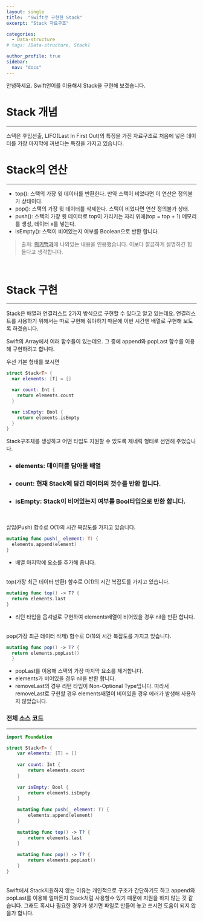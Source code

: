 ```yaml
---
layout: single
title:  "Swift로 구현한 Stack"
excerpt: "Stack 자료구조"

categories:
  - Data-structure
# tags: [Data-structure, Stack]

author_profile: true
sidebar:
  nav: "docs"
---
```

안녕하세요. Swift언어를 이용해서 Stack을 구현해 보겠습니다.

# Stack 개념
---
스택은 후입선출, LIFO(Last In First Out)의 특징을 가진 자료구조로 처음에 넣은 데이터를 가장 마지막에 꺼낸다는 특징을 가지고 있습니다.
<br>

# Stack의 연산
---
- top(): 스택의 가장 윗 데이터를 반환한다. 만약 스택이 비었다면 이 연산은 정의불가 상태이다.
- pop(): 스택의 가장 윗 데이터를 삭제한다. 스택이 비었다면 연산 정의불가 상태.
- push(): 스택의 가장 윗 데이터로 top이 가리키는 자리 위에(top = top + 1) 메모리를 생성, 데이터 x를 넣는다.
- isEmpty(): 스택이 비어있는지 여부를 Boolean으로 반환 합니다.
> 출처: [위키백과](https://ko.wikipedia.org/wiki/%EC%8A%A4%ED%83%9D)에 나와있는 내용을 인용했습니다. 이보다 깔끔하게 설명하긴 힘들다고 생각합니다.

<br>

# Stack 구현
---
Stack은 배열과 연결리스트 2가지 방식으로 구현할 수 있다고 알고 있는데요. 연결리스트를 사용하기 위해서는 따로 구현해 줘야하기 때문에 이번 시간엔 배열로 구현해 보도록 하겠습니다.

Swift의 Array에서 여러 함수들이 있는데요. 그 중에 append와 popLast 함수를 이용해 구현하려고 합니다.

우선 기본 형태를 보시면
```swift
struct Stack<T> {
  var elements: [T] = []

  var count: Int {
    return elements.count
  }

  var isEmpty: Bool {
    return elements.isEmpty
  }
}
```
Stack구조체를 생성하고 어떤 타입도 지원할 수 있도록 제네릭 형태로 선언해 주었습니다.
- ### elements: 데이터를 담아둘 배열
- ### count: 현재 Stack에 담긴 데이터의 갯수를 반환 합니다.
- ### isEmpty: Stack이 비어있는지 여부를 Bool타입으로 반환 합니다.
<br>

삽입(Push) 함수로 O(1)의 시간 복잡도를 가지고 있습니다.
```swift
mutating func push(_ element: T) {
  elements.append(element)
}
```
- 배열 마지막에 요소를 추가해 줍니다.<br><br>

top(가장 최근 데이터 반환) 함수로 O(1)의 시간 복잡도를 가지고 있습니다.
```swift
mutating func top() -> T? {
  return elements.last
}
```
- 리턴 타입을 옵셔널로 구현하여 elements배열이 비어있을 경우 nil을 반환 합니다.<br><br>

pop(가장 최근 데이터 삭제) 함수로 O(1)의 시간 복잡도를 가지고 있습니다.
```swift
mutating func pop() -> T? {
  return elements.popLast()
  }
```
- popLast를 이용해 스택의 가장 마지막 요소를 제거합니다.
- elements가 비어있을 경우 nil을 반환 합니다.
- removeLast의 경우 리턴 타입이 Non-Optional Type입니다. 따라서 removeLast로 구현할 경우 elements배열이 비어있을 경우 에러가 발생해 사용하지 않았습니다.


### 전체 소스 코드
---
```swift
import Foundation

struct Stack<T> {
    var elements: [T] = []
    
    var count: Int {
        return elements.count
    }
    
    var isEmpty: Bool {
        return elements.isEmpty
    }
    
    mutating func push(_ element: T) {
        elements.append(element)
    }
    
    mutating func top() -> T? {
        return elements.last
    }
    
    mutating func pop() -> T? {
        return elements.popLast()
    }
}
```
<br>
Swift에서 Stack지원하지 않는 이유는 개인적으로 구조가 간단하기도 하고 append와 popLast를 이용해 얼마든지 Stack처럼 사용할수 있기 때문에 지원을 하지 않는 것 같습니다.  
그래도 혹시나 필요한 경우가 생기면 파일로 만들어 놓고 쓰시면 도움이 되지 않을가 합니다.